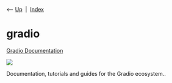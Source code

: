 <div class="nav">

⟵ [Up](index.html)  \|  [Index](index.html)

</div>

# gradio

<div class="cards">

<div class="card">

<div class="card-title">

[Gradio Documentation](https://www.gradio.app/docs)

</div>

<div class="card-image">

[![](https://raw.githubusercontent.com/gradio-app/gradio/main/js/_website/src/lib/assets/img/header-image.jpg)](https://www.gradio.app/docs)

</div>

Documentation, tutorials and guides for the Gradio ecosystem..

</div>

</div>
